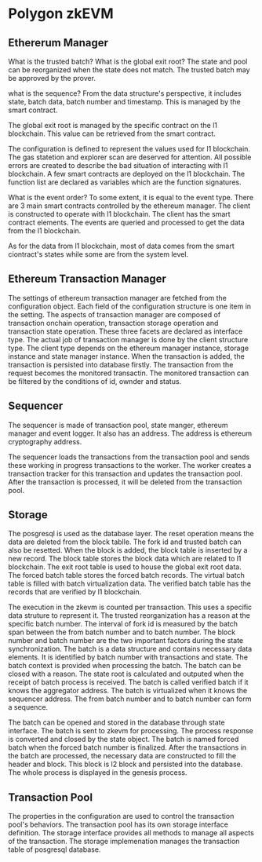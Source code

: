 # Polygon zkEVM

## Ethererum Manager

What is the trusted batch? What is the global exit root? The state and pool can be reorganized when the state does not match. The trusted batch may be approved by the prover. 

what is the sequence? From the data structure's perspective, it includes state, batch data, batch number and timestamp. This is managed by the smart contract.

The global exit root is managed by the specific contract on the l1 blockchain. This value can be retrieved from the smart contract. 

The configuration is defined to represent the values used for l1 blockchain. The gas statetion and explorer scan are deserved for attention. All possible errors are created to describe the bad situation of interacting with l1 blockchain. A few smart contracts are deployed on the l1 blockchain. The function list are declared as variables which are the function signatures. 

What is the event order? To some extent, it is equal to the event type. There are 3 main smart contracts controlled by the ethereum manager. The client is constructed to operate with l1 blockchain. The client has the smart contract elements. The events are queried and processed to get the data from the l1 blockchain. 

As for the data from l1 blockchain, most of data comes from the smart ciontract's states while some are from the system level. 

## Ethereum Transaction Manager

The settings of ethereum transaction manager are fetched from the configuration object. Each field of the configuration structure is one item in the setting. The aspects of transaction manager are composed of transaction onchain operation, transaction storage operation and transaction state operation. These three facets are declared as interface type. The actual job of transaction manager is done by the client structure type. The client type depends on the ethereum manager instance, storage instance and state manager instance. When the transaction is added, the transaction is persisted into database firstly. The transaction from the request becomes the monitored transactin. The monitored transaction can be filtered by the conditions of id, ownder and status. 

## Sequencer

The sequencer is made of transaction pool, state manger, ethereum manager and event logger. It also has an address. The address is ethereum cryptography address. 

The sequencer loads the transactions from the transaction pool and sends these working in progress transactions to the worker. The worker creates a transaction tracker for this transaction and updates the transaction pool. After the transaction is processed, it will be deleted from the transaction pool. 

## Storage

The posgresql is used as the database layer. The reset operation means the data are deleted from the block tablle. The fork id and trusted batch can also be resetted. When the block is added, the block table is inserted by a new record. The block table stores the block data which are related to l1 blockchain. The exit root table is used to house the global exit root data. The forced batch table stores the forced batch records. The virtual batch table is filled with batch virtualization data. The verified batch table has the records that are verified by l1 blockchain. 

The execution in the zkevm is counted per transaction. This uses a specific data struture to represent it. The trusted reorganization has a reason at the specific batch number. The interval of fork id is measured by the batch span between the from batch number and to batch number. The block number and batch number are the two important factors during the state synchronization. The batch is a data structure and contains necessary data elements. It is identified by batch number with transactions and state. The batch context is provided when processing the batch. The batch can be closed with a reason. The state root is calculated and outputed when the receipt of batch process is received. The batch is called verified batch if it knows the aggregator address. The batch is virtualized when it knows the sequencer address. The from batch number and to batch number can form a sequence. 

The batch can be opened and stored in the database through state interface. The batch is sent to zkevm for processing. The process response is converted and closed by the state object. The batch is named forced batch when the forced batch number is finalized. After the transactions in the batch are processed, the necessary data are constructed to fill the header and block. This block is l2 block and persisted into the database. The whole process is displayed in the genesis process. 

## Transaction Pool

The properties in the configuration are used to control the transaction pool's behaviors. The transaction pool has its own storage interface definition. The storage interface provides all methods to manage all aspects of the transaction. The storage implemenation manages the transaction table of posgresql database. 
